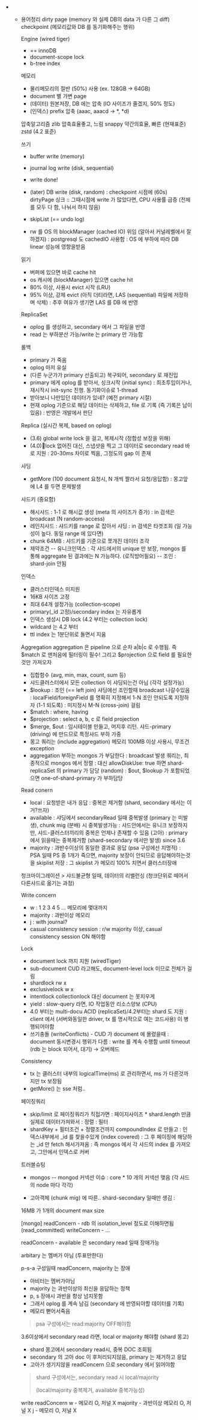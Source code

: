 - - 용어정리
    dirty page (memory 와 실제 DB의 data 가 다른 그 diff)
    checkpoint (메모리값와 DB 를 동기화해주는 행위)
  
    Engine (wired tiger)
  
    - == innoDB
    - document-scope lock
    - b-tree index
  
    메모리
  
    - 물리메모리의 절반 (50%) 사용 (ex. 128GB -> 64GB)
    - document 별 가변 page
    - (데이터) 원본저장, DB 에는 압축 (IO 사이즈가 줄겠지, 50% 정도)
    - (인덱스) prefix 압축 (aaac, aaacd -> *, *d)
  
    압축알고리즘
    zlib 압축효율좋고, 느림
    snappy 약간의효율, 빠른 (현재표준)
    zstd (4.2 표준)
  
    쓰기
  
    - buffer write (memory)
    - journal log write (disk, sequential)
    - write done!
    - (later) DB write (disk, random)
      : checkpoint 시점에 (60s) dirtyPage 싱크
      :: 그때시점에 write 가 많았다면, CPU 사용률 급증 (전체를 모두 다 함, 나눠서 하지 않음)
  
    - skipList (== undo log)
    - rw 를 OS 의 blockManager (cached IO) 위임 (알아서 커널레벨에서 잘하겠지)
      : postgresql 도 cachedIO 사용함
      : OS 에 부하에 따라 DB linear 성능에 영향을받음
  
    읽기
  
    - 버퍼에 있으면 바로 cache hit
    - os 캐시에 (blockManager) 있으면 cache hit
    - 80% 이상, 사용시 evict 시작 (LRU)
    - 95% 이상, 강제 evict (아직 더티라면, LAS (sequential) 파일에 저장하며 삭제)
      : 추후 여유가 생기면 LAS 를 DB 에 반영
  
    ReplicaSet
  
    - oplog 를 생성하고, secondary 에서 그 파일을 반영
    - read 는 부하분산 가능/write 는 primary 만 가능함
  
    롤백
  
    - primary 가 죽음
    - oplog 마저 유실
    - (다른 누군가가 primary 선출되고) 복구되어, secondary 로 재진입
    - primary 에게 oplog 를 받아서, 싱크시작 (initial sync)
      : 최초투입이거나, 재시작시 init-sync 진행. 동기화이슈로 1-thread
    - 받아보니 나만있던 데이터가 있네? (예전 primary 시절)
    - 현재 oplog 기준으로 해당 데이터는 삭제하고, file 로 기록 (즉 기록은 남이있음)
      : 반영은 개발에서 판단
  
    Replica (실시간 복제, based on oplog)
  
    - (3.6) global write lock 을 걸고, 복제시작 (정합성 보장을 위해)
    - (4.0)lock 없어진 대신, 스냅샷을 찍고 그 데이터로 secondary read 바로 지원
      : 20-30ms 차이로 찍음, 그정도의 gap 이 존재
  
    샤딩
  
    - getMore (100 document 요청시, N 개씩 짤라서 요청/응답함)
      : 몽고앞에 L4 를 두면 문제발생
  
    샤드키 (중요함)
  
    - 해시샤드
      : 1-1 로 해시값 생성 (meta 의 사이즈가 증가)
      : in 검색은 broadcast (N random-access)
    - 레인지샤드
      : 샤드키를 range 로 잡아서 샤딩
      : in 검색은 타겟조회 (일 가능성이 높다. 동일 range 에 있다면)
    - chunk 64MB
      : 샤드키를 기준으로 쪼개진 데이터 조각
    - 제약조건
      -- 유니크인덱스
      : 각 샤드에서의 unique 만 보장, mongos 를 통해 aggregate 된 결과에는 N 가능하다. (로직방어필요)
      -- 조인
      : shard-join 안됨
  
    인덱스
  
    - 클러스터인덱스 미지원
    - 16KB 사이즈 고정
    - 최대 64개 설정가능 (collection-scope)
    - primary(_id 고정)/secondary index 는 자유롭게
    - 인덱스 생성시 DB lock (4.2 부터는 collection lock)
    - wildcard 는 4.2 부터
    - ttl index 는 1분단위로 돌면서 지움
  
    Aggregation
    aggregation 은 pipeline 으로 순차 a|b|c 로 수행됨. 즉 $match 로 맨처음에 필터링이 필수!
    그리고 $projection 으로 field 를 필요한것만 가져오자
  
    - 집합함수 (avg, min, max, count, sum 등)
    - 샤드클러스터에서 모든 collection 이 샤딩되는건 아님 (각각 설정가능)
    - $lookup
      : 조인 (== left join) 샤딩에선 조인할때 broadcast 나갈수있음
      : localField/foreignField 를 명확히 지정해서 1-N 조인 안되도록 지정하자 (1-1 되도록)
      : 미지정시 M-N (cross-join) 걸림
    - $match
      : where, having
    - $projection
      : select a, b, c 로 field projection
    - $merge, $out
      : 임시테이블 만들고, 머지후 리턴. 샤드-primary (driving) 에 만드므로 특정샤드 부하 가중
    - 몽고 쿼리는 (include aggregation) 메모리 100MB 이상 사용시, 무조건 exception
    - aggregation 부하는 mongos 가 부담한다
      : broadcast 발생 쿼리는, 최종적으로 mongos 에서 정렬
      : 대신 allowDiskUse: true 하면 shard-replicaSet 의 primary 가 담당 (random)
      : $out, $lookup 가 포함되었으면 one-of-shard-primary 가 부하담당
  
    Read conern
  
    - local
      : 요청받은 내가 응답
      : 중복은 제거함 (shard, secondary 에서는 이거?쓰자)
    - available
      : 샤딩에서 secondaryRead 일때 중복발생 (primary 는 미발생), chunk mig (분배) 시 중복발생가능
      : 샤드안에서는 유니크 보장하지만, 샤드-클러스터끼리의 중복은 언제나 존재할 수 있음 (고아)
      : primary 에서 읽을때는 중복제거함 (shard-secondary 에서만 발생) since 3.6
    - majority
      : 과반수이상의 동일한 결과로 응답 (psa 구성에선 치명적)
      : PSA 일때 PS 중 1개가 죽으면, majority 보장이 안되므로 응답해야하는것을 skiplist 저장
      : 그 skiplist 가 메모리 100% 치면서 클러스터장애
  
    청크마이그레이션 > 샤드불균형 일때, 데이터의 리밸런싱 (청크단위로 떼어서 다른샤드로 옮기는 과정)
  
  
    Write concern
  
    - w
      : 1 2 3 4 5 ... 메모리에 몇대까지
    - majority
      : 과반이상 메모리
    - j
      : with journal?
    - casual consistency session
      : r/w majority 이상, casual consistency session ON 해야함
  
    Lock
  
    - document lock 까지 지원 (wiredTiger)
    - sub-document CUD 라고해도, document-level lock 이므로 전체가 걸림
    - shardlock rw x
    - exclusivelock w x
    - intentlock collectionlock 대신 document 는 못지우게
    - yield
      : slow-query 라면, IO 작업동안 리소스양보 (CPU)
    - 4.0 부터는 multi-docu ACID (replicaSet)/4.2부터는 shard 도 지원
      : client 에서 (서버와동일한 driver, tx 를 명시적으로 여는 코드사용) 이 병행되어야함
    - 쓰기충돌 (writeConflicts) - CUD 가 document 에 몰렸을때
      : document 동시변경시 행위가 다름
      : write 를 계속 수행함 until timeout (rdb 는 block 되어서, 대기) -> 오버헤드
  
    Consistency
  
    - tx 는 클러스터 내부의 logicalTime(ms) 로 관리하면서, ms 가 다른것까지만 tx 보장됨
    - getMore() 는 sse 처럼..
  
    페이징쿼리
  
    - skip/limit 로 페이징쿼리가 직접가면
      : 페이지사이즈 * shard.length 만큼 실제로 데이터가져와서
      : 정렬
      : 필터
    - shardKey + 필터조건 + 정렬조건까지 compoundIndex 로 만들고
      : 인덱스내부에서 _id 를 찾을수있게 (index covered)
      : 그 후 페이징에 해당하는 _id 만 fetch 해서가져옴
      : 즉 mongos 에서 각 샤드의 index 를 가져오고, 그안에서 인덱스로 커버
  
  
    트러블슈팅
  
    - mongos -- mongod 커넥션 이슈
      : core * 10 개의 커넥션 맺음 (각 샤드의 node 마다 각각)
  
    - 고아객체 (chunk mig) 에 따른.. shard-secondary 일때만 생김
      : 
  
    16MB 가 1개의 document max size
  
    
  
  
    [mongo]
    readConcern - rdb 의 isolation_level 정도로 이해하면됨 (read_committed)
    writeConcern - ...
  
    readConcern - available 은
    secondary read 일때 장애가능
  
    arbitary 는 멤버가 아님 (투표만한다)
  
    p-s-a 구성일때 readConcern, majority 는 장애
  
    - 아비터는 멤버가아님
    - majority 는 과반이상의 최신을 응답하는 정책
    - p, s 장애시 과반을 항상 넘지못함
    - 그래서 oplog 를 계속 남김 (secondary 에 반영되야할 데이터를 기록)
    - 메모리 뻗어서죽음
  
    > psa 구성에서는 read:majority OFF해야함
  
    3.6이상에서 secondary read 라면, local or majority 해야함 (shard 몽고)
  
    - shard 몽고에서 secondary read시, 중복 DOC 조회됨
    - secondary 의 고아 doc 이 후처리되지않음, primary 는 제거하고 응답
    - 고아가 생기지않을 readConcern 으로 secondary 에서 읽어야함
  
    > shard 구성에서는, secondary read 시 local/majority
    >
    > (local/majority 중복제거, available 중복가능성)
  
    write readConcern
    w - 메모리 O, 저널 X
    majority - 과반이상 메모리 O, 저널 X
    j - 메모리 O, 저널 X